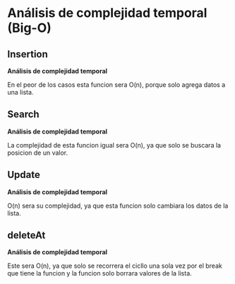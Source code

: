 # Análisis de complejidad temporal (Big-O)

## Insertion

**Análisis de complejidad temporal**

En el peor de los casos esta funcion sera O(n), porque solo agrega datos a una lista.

## Search

**Análisis de complejidad temporal**

La complejidad de esta funcion igual sera O(n), ya que solo se buscara la posicion de un valor.

## Update

**Análisis de complejidad temporal**

O(n) sera su complejidad, ya que esta funcion solo cambiara los datos de la lista.

## deleteAt

**Análisis de complejidad temporal**

Este sera O(n), ya que solo se recorrera el cicllo una sola vez por el break que tiene la funcion y la funcion solo borrara valores de la lista.
